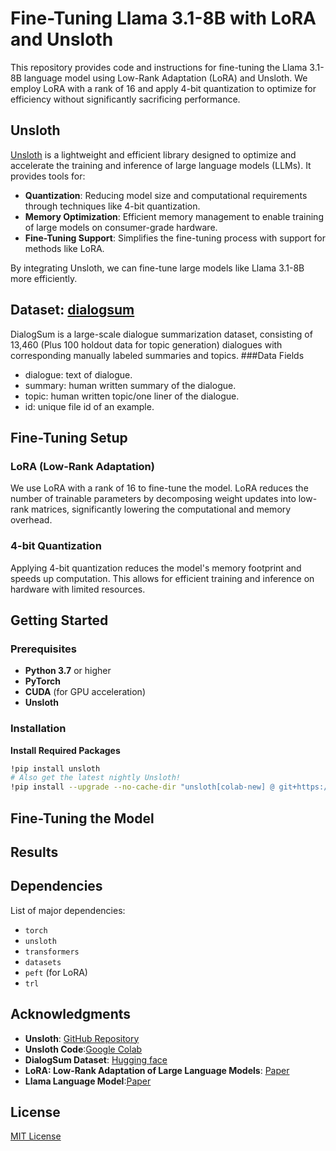 # Fine-Tuning Llama 3.1-8B with LoRA and Unsloth
This repository provides code and instructions for fine-tuning the Llama 3.1-8B language model using Low-Rank Adaptation (LoRA) and Unsloth.
We employ LoRA with a rank of 16 and apply 4-bit quantization to optimize for efficiency without significantly sacrificing performance.

## Unsloth

[Unsloth](https://github.com/unslothai/unsloth) is a lightweight and efficient library designed to optimize and accelerate the training and inference of large language models (LLMs). It provides tools for:

- **Quantization**: Reducing model size and computational requirements through techniques like 4-bit quantization.
- **Memory Optimization**: Efficient memory management to enable training of large models on consumer-grade hardware.
- **Fine-Tuning Support**: Simplifies the fine-tuning process with support for methods like LoRA.

By integrating Unsloth, we can fine-tune large models like Llama 3.1-8B more efficiently.

## Dataset: [dialogsum](https://huggingface.co/datasets/knkarthick/dialogsum)
DialogSum is a large-scale dialogue summarization dataset, consisting of 13,460 (Plus 100 holdout data for topic generation) dialogues with corresponding manually labeled summaries and topics.
###Data Fields

- dialogue: text of dialogue.
- summary: human written summary of the dialogue.
- topic: human written topic/one liner of the dialogue.
- id: unique file id of an example.
## Fine-Tuning Setup

### LoRA (Low-Rank Adaptation)

We use LoRA with a rank of 16 to fine-tune the model. LoRA reduces the number of trainable parameters by decomposing weight updates into low-rank matrices, significantly lowering the computational and memory overhead.

### 4-bit Quantization

Applying 4-bit quantization reduces the model's memory footprint and speeds up computation. This allows for efficient training and inference on hardware with limited resources.

## Getting Started

### Prerequisites

- **Python 3.7** or higher
- **PyTorch**
- **CUDA** (for GPU acceleration)
- **Unsloth**


### Installation

  **Install Required Packages**

   ```bash
   !pip install unsloth
   # Also get the latest nightly Unsloth!
   !pip install --upgrade --no-cache-dir "unsloth[colab-new] @ git+https://github.com/unslothai/unsloth.git"
   ```

  
## Fine-Tuning the Model


## Results


## Dependencies

List of major dependencies:

- `torch`
- `unsloth`
- `transformers`
- `datasets`
- `peft` (for LoRA)
- `trl`

## Acknowledgments

- **Unsloth**: [GitHub Repository](https://github.com/unslothai/unsloth)
- **Unsloth Code**:[Google Colab](https://colab.research.google.com/drive/1Ys44kVvmeZtnICzWz0xgpRnrIOjZAuxp?usp=sharing#scrollTo=95_Nn-89DhsL)
- **DialogSum Dataset**: [Hugging face]([https://github.com/yahma/alpaca-cleaned](https://huggingface.co/datasets/knkarthick/dialogsum))
- **LoRA: Low-Rank Adaptation of Large Language Models**: [Paper](https://arxiv.org/abs/2106.09685)
- **Llama Language Model**:[Paper](https://scontent-sjc3-1.xx.fbcdn.net/v/t39.2365-6/453304228_1160109801904614_7143520450792086005_n.pdf?_nc_cat=108&ccb=1-7&_nc_sid=3c67a6&_nc_ohc=1_dorvk2IWsQ7kNvgHIoTw5&_nc_ht=scontent-sjc3-1.xx&_nc_gid=A4ed2PbeZBauri6k5FpNxFl&oh=00_AYA0r-47FNnOqgHRhBWFMu3ifWxPKNlCxQD_OPk940e7Dw&oe=670F5107)

## License

[MIT License](LICENSE)
